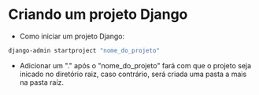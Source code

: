 # Criando um projeto Django

- Como iniciar um projeto Django:

```bash
django-admin startproject "nome_do_projeto"
```

- Adicionar um "." após o "nome_do_projeto" fará com que o projeto seja inicado no diretório raiz, caso contrário, será criada uma pasta a mais na pasta raíz.
